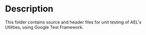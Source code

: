 # Description 

This folder contains source and header files for unit testing of AEL's Utilities, using Google Test Framework.